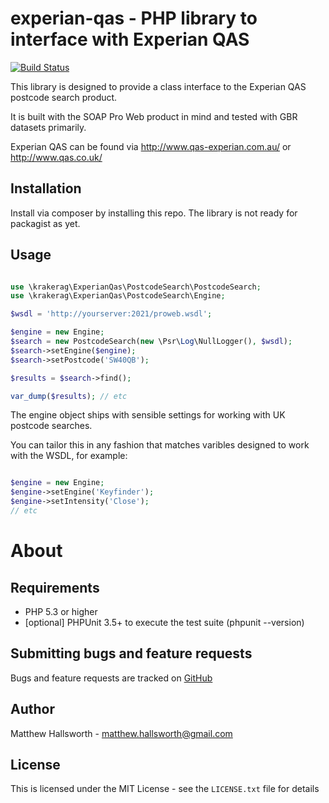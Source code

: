 experian-qas - PHP library to interface with Experian QAS
==============================

[![Build Status](https://secure.travis-ci.org/krakerag/experian-qas.png)](http://travis-ci.org/krakerag/experian-qas)

This library is designed to provide a class interface to the Experian QAS postcode search product.

It is built with the SOAP Pro Web product in mind and tested with GBR datasets primarily.

Experian QAS can be found via http://www.qas-experian.com.au/ or http://www.qas.co.uk/

Installation
------------

Install via composer by installing this repo. The library is not ready for packagist as yet.

Usage
-----

```php

use \krakerag\ExperianQas\PostcodeSearch\PostcodeSearch;
use \krakerag\ExperianQas\PostcodeSearch\Engine;

$wsdl = 'http://yourserver:2021/proweb.wsdl';

$engine = new Engine;
$search = new PostcodeSearch(new \Psr\Log\NullLogger(), $wsdl);
$search->setEngine($engine);
$search->setPostcode('SW40QB');

$results = $search->find();

var_dump($results); // etc

```

The engine object ships with sensible settings for working with UK postcode searches.

You can tailor this in any fashion that matches varibles designed to work with the WSDL, for example:

```php

$engine = new Engine;
$engine->setEngine('Keyfinder');
$engine->setIntensity('Close');
// etc

```

About
=====

Requirements
------------

- PHP 5.3 or higher
- [optional] PHPUnit 3.5+ to execute the test suite (phpunit --version)

Submitting bugs and feature requests
------------------------------------

Bugs and feature requests are tracked on [GitHub](https://github.com/krakerag/experian-qas/issues)

Author
------

Matthew Hallsworth - <matthew.hallsworth@gmail.com>

License
-------

This is licensed under the MIT License - see the `LICENSE.txt` file for details
